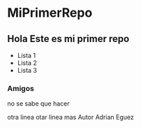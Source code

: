 # MiPrimerRepo

## Hola Este es mi primer repo

- Lista 1
- Lista 2
- Lista 3

### Amigos

no se sabe que hacer

otra linea
otar linea mas
Autor Adrian Eguez